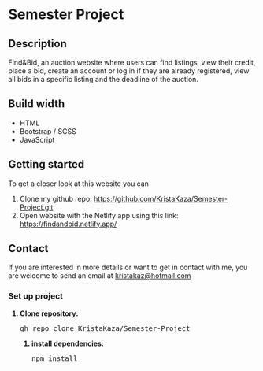 # Semester Project

## Description
Find&Bid, an auction website where users can find listings, view their credit, place a bid, create an account or log in if they are already registered, view all bids in a specific listing and the deadline of the auction.

## Build width
- HTML
- Bootstrap / SCSS
- JavaScript

## Getting started
To get a closer look at this website you can 
1. Clone my github repo: https://github.com/KristaKaza/Semester-Project.git
2. Open website with the Netlify app using this link: https://findandbid.netlify.app/

## Contact 
If you are interested in more details or want to get in contact with me, you are welcome to send an email at kristakaz@hotmail.com

### Set up project
<ol>
  <strong><li>Clone repository:</li></strong>
  <pre>gh repo clone KristaKaza/Semester-Project</pre>

<ol>
  <strong><li>install dependencies:</li></strong>
  <pre>npm install</pre>
